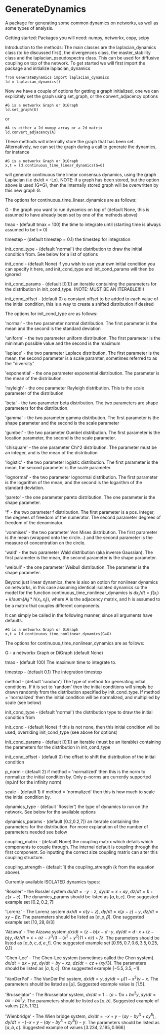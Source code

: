 # GenerateDynamics
A package for generating some common dynamics on networks, as well as some types of analysis.

Getting started: Packages you will need: numpy, networkx, copy, scipy

Introduction to the methods:
The main classes are the laplacian_dynamics class (to be discussed first), the divergences class, the master_stability class and the laplacian_pseudospectra class. This can be used for diffusive coupling on top of the network. To get started we will first import the package and initialize laplacian_dynamics

```
from GenerateDynamics import laplacian_dynamics
ld = laplacian_dynamics()
```

Now we have a couple of options for getting a graph initialized, one we can explicitely set the graph using set_graph, or the convert_adjacency options
```
#G is a networkx Graph or DiGraph
ld.set_graph(G)
```
or
```
#A is either a 2d numpy array or a 2d matrix
ld.convert_adjacency(A)
```
These methods will internally store the graph that has been set.
Alternatively, we can set the graph during a call to generate the dynamics, for instance
```
#G is a networkx Graph or DiGraph
x,t = ld.continuous_time_linear_dynamics(G=G)
```
will generate continuous time linear consensus dynamics, using the graph Laplacian (i.e dx/dt = -Lx). NOTE: if a graph has been stored, but the option above is used (G=G), then the internally stored graph will be overwritten by this new graph G.

The options for continuous_time_linear_dynamics are as follows:

G - the graph you want to run dynamics on top of (default None, this is assumed to have already been set by one of the methods above)

tmax - (default tmax = 100) the time to integrate until (starting time is always assumed to be t = 0)

timestep - (default timestep = 0.1) the timestep for integration

init_cond_type - (default 'normal') the distribution to draw the initial condition from. See below for a list of options

init_cond - (default None) if you wish to use your own initial condition you can specify it here, and init_cond_type and init_cond_params will then be ignored

init_cond_params - (default [0,1]) an iterable containing the parameters for the distribution in init_cond_type. (NOTE: MUST BE AN ITERABLE!!!!)

init_cond_offset - (default 0) a constant offset to be added to each value of the initial condition, this is a way to create a shifted distribution if desired



The options for init_cond_type are as follows:

'normal' - the two parameter normal distribution. The first parameter is the mean and the second is the standard deviation

'uniform' - the two parameter uniform distribution. The first parameter is the minimum possible value and the second is the maximum

'laplace' - the two parameter Laplace distribution. The first parameter is the mean, the second parameter is a scale paramter, sometimes referred to as the "diversity"

'exponential' - the one parameter exponential distribution.  The parameter is the mean of the distribution.

'rayleigh' - the one parameter Rayleigh distribution. This is the scale parameter of the distribution

'beta' - the two parameter beta distribution. The two parameters are shape parameters for the distribution.

'gamma' - the two parameter gamma distribution. The first parameter is the shape parameter and the second is the scale parameter

'gumbel' - the two parameter Gumbel distribution. The first parameter is the location parameter, the second is the scale parameter.

'chisquare' - the one parameter Chi^2 distribution. The parameter must be an integer, and is the mean of the distribution

'logistic' - the two parameter logistic distribution. The first parameter is the mean, the second parameter is the scale parameter.

'lognormal' - the two parameter lognormal distribution. The first parameter is the logarithm of the mean, and the second is the logarithm of the standard deviation.

'pareto' - the one parameter pareto distribution. The one parameter is the shape parameter.

'f' - the two parameter f distribution. The first parameter is a pos. integer, the degrees of freedom of the numerator. The second parameter degrees of freedom of the denominator.

'vonmises' - the two parameter Von Mises distribution. The first parameter is the mean (wrapped onto the circle...) and the second parameter is the measure of concentration on the circle.

'wald' - the two parameter Wald distribution (aka inverse Gaussian). The first parameter is the mean, the second parameter is the shape parameter.

'weibull' - the one parameter Weibull distribution. The parameter is the shape parameter.


Beyond just linear dynamics, there is also an option for nonlinear dynamics on networks, in this case assuming identical isolated dynamics so the model for the function continuous_time_nonlinear_dynamics  is $dx_i/dt = f(x_i) + k/sum_i(A_ij*h(x_i,x_j))$, where A is the adjacency matrix, and h is assumed to be a matrix that couples different components. 

It can simply be called in the following manner, since all arguments have defaults.
```
#G is a networkx Graph or DiGraph
x,t = ld.continuous_time_nonlinear_dynamics(G=G)
```

The options for continuous_time_nonlinear_dynamics are as follows:

G - a networkx Graph or DiGraph (default None)

tmax - (default 100) The maximum time to integrate to.

timestep - (default 0.1) The integration timestep

method - (default 'random') The type of method for generating initial conditions. If it is set to 'random' then the initial conditions will simply be drawn randomly from the distribution specified by init_cond_type. If method = 'normalized' then the initial condition will be normalized, and multiplied by scale (see below)

init_cond_type - (default 'normal') the distribution type to draw the initial condition from

init_cond - (default None) if this is not none, then this initial condition will be used, overriding init_cond_type (see above for options)

init_cond_params - (default [0,1]) an iterable (must be an iterable) containing the parameters for the distribution in init_cond_type

init_cond_offset - (default 0) the offset to shift the distribution of the initial condition

p_norm - (default 2) if method = 'normalized' then this is the norm to normalize the initial condition by. Only p-norms are currently supported (np.inf for the infinity norm)

scale - (default 1) if method = 'normalized' then this is how much to scale the initial condition by.

dynamics_type - (default 'Rossler') the type of dynamics to run on the network. See below for the available options

dynamics_params - (default [0.2,0.2,7]) an iterable containing the parameters for the distribution. For more explanation of the number of parameters needed see below

coupling_matrix - (default None) the coupling matrix which details which components to couple through. The internal default is coupling through the first component. So inputting the correct size coupling matrix can alter this coupling structure.

coupling_strength - (default 1) the coupling_strength (k from the equation above).


Currently available ISOLATED dynamics types:

'Rossler' - the Rossler system $dx/dt = -y-z$, $dy/dt = x+ay$, $dz/dt = b+z(x-c)$. The dynamics_params should be listed as $[a,b,c]$. One suggested example set $[0.2,0.2,7]$

'Lorenz' - The Lorenz system $dx/dt = \sigma(y-z)$, $dy/dt = x(\rho -z) -y$, $dz/dt = xy-\beta z$. The parameters should be listed as $[\sigma,\rho,\beta]$. One suggested example set $[10,28,8/3]$

'Aizawa' - The Aizawa system $dx/dt = (z-b)x-d\cdot y$, $dy/dt = d\cdot x+(z-b)y$, $dz/dt = c+az-z^3/3 -(x^2+y^2)(1+ez)+fz$. The parameters should be listed as $[a,b,c,d,e,f]$. One suggested example set $[0.95,0.7,0.6,3.5,0.25,0.1]$

'Chen-Lee' - The Chen-Lee system (sometimes called the Chen system). $dx/dt = ax-yz$, $dy/dt =by+xz$, $dz/dt = cz+(xy/3)$. The parameters should be listed as $[a,b,c]$. One suggested example $[-5.5,3.5,-1]$.

'VanDerPol' - The VanDer Pol system, $dx/dt = y, dy/dt = \mu(1-x^2)y-x$. The parameters should be listed as $[\mu]$. Suggested example value is $[1.5]$.

'Brusselator' - The Brusselator system, $dx/dt = 1-(a+1)x+bx^2y, dy/dt = ax-bx^2y$. The parameters should be listed as $[a,b]$. Suggested example of values $[2.5,1.12]$.

'Wienbridge' - The Wien bridge system, $dx/dt = -x+y-(ay-by^3+cy^5), dy/dt = -(-x+y-(ay-by^3+cy^5))-y$. The parameters should be listed as $[a,b,c]$. Suggested example of values $[3.234, 2.195, 0.666]$


